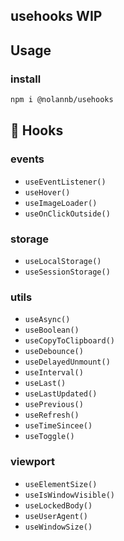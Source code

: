 ## usehooks WIP

## Usage

### install

```bash
npm i @nolannb/usehooks
```

## 📖 Hooks

<!-- HOOKS:START -->
### events
- `useEventListener()`
- `useHover()`
- `useImageLoader()`
- `useOnClickOutside()`

### storage
- `useLocalStorage()`
- `useSessionStorage()`


### utils
- `useAsync()`
- `useBoolean()`
- `useCopyToClipboard()`
- `useDebounce()`
- `useDelayedUnmount()`
- `useInterval()`
- `useLast()`
- `useLastUpdated()`
- `usePrevious()`
- `useRefresh()`
- `useTimeSincee()`
- `useToggle()`


### viewport
- `useElementSize()`
- `useIsWindowVisible()`
- `useLockedBody()`
- `useUserAgent()`
- `useWindowSize()`

<!-- HOOKS:END -->
